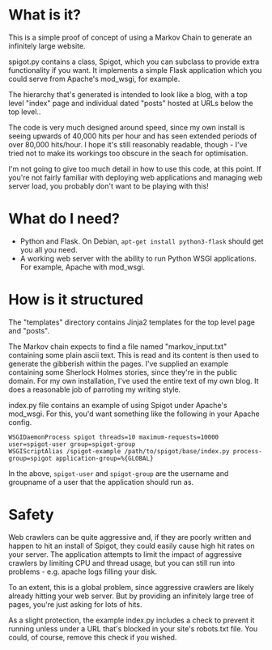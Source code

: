 # What is it?

This is a simple proof of concept of using a Markov Chain to 
generate an infinitely large website.

spigot.py contains a class, Spigot, which you can subclass to provide
extra functionality if you want. It implements a simple Flask application
which you could serve from Apache's mod_wsgi, for example.

The hierarchy that's generated is intended to look like a blog, with a 
top level "index" page and individual dated "posts" hosted at URLs below
the top level..

The code is very much designed around speed, since my own install is seeing
upwards of 40,000 hits per hour and has seen extended periods of over
80,000 hits/hour. I hope it's still reasonably readable, though - I've tried
not to make its workings too obscure in the seach for optimisation.

I'm not going to give too much detail in how to use this code, at this
point. If you're not fairly familiar with deploying web applications and
managing web server load, you probably don't want to be playing with this!

# What do I need?

* Python and Flask. On Debian, ```apt-get install python3-flask``` should
  get you all you need.
* A working web server with the ability to run Python WSGI applications.
  For example, Apache with mod_wsgi.

# How is it structured

The "templates" directory contains Jinja2 templates for the top level page
and "posts".

The Markov chain expects to find a file named "markov_input.txt" containing
some plain ascii text. This is read and its content is then used to generate
the gibberish within the pages. I've supplied an example containing some
Sherlock Holmes stories, since they're in the public domain. For my own
installation, I've used the entire text of my own blog. It does a reasonable
job of parroting my writing style.

index.py file contains an example of using Spigot under Apache's mod_wsgi.
For this, you'd want something like the following in your Apache config.

    WSGIDaemonProcess spigot threads=10 maximum-requests=10000 user=spigot-user group=spigot-group
    WSGIScriptAlias /spigot-example /path/to/spigot/base/index.py process-group=spigot application-group=%{GLOBAL}

In the above, ```spigot-user``` and ```spigot-group``` are the username and 
groupname of a user that the application should run as.

# Safety

Web crawlers can be quite aggressive and, if they are poorly written and
happen to hit an install of Spigot, they could easily cause high hit rates
on your server. The application attempts to limit the impact of aggressive
crawlers by limiting CPU and thread usage, but you can still run into 
problems - e.g. apache logs filling your disk.

To an extent, this is a global problem, since aggressive crawlers are likely
already hitting your web server. But by providing an infinitely large
tree of pages, you're just asking for lots of hits.

As a slight protection, the example index.py includes a check to prevent
it running unless under a URL that's blocked in your site's robots.txt
file. You could, of course, remove this check if you wished.
